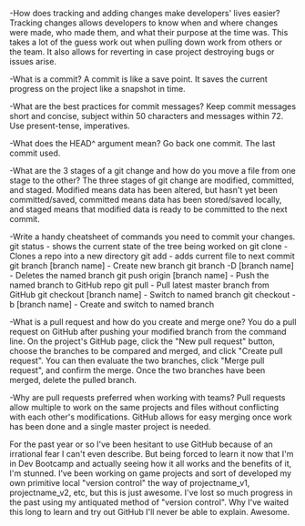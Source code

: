 -How does tracking and adding changes make developers' lives easier?
Tracking changes allows developers to know when and where changes were made, who made them, and what their purpose at the time was. This takes a lot of the guess work out when pulling down work from others or the team. It also allows for reverting in case project destroying bugs or issues arise.

-What is a commit?
A commit is like a save point. It saves the current progress on the project like a snapshot in time.

-What are the best practices for commit messages?
Keep commit messages short and concise, subject within 50 characters and messages within 72. Use present-tense, imperatives.

-What does the HEAD^ argument mean?
Go back one commit. The last commit used.

-What are the 3 stages of a git change and how do you move a file from one stage to the other?
The three stages of git change are modified, committed, and staged. Modified means data has been altered, but hasn't yet been committed/saved, committed means data has been stored/saved locally, and staged means that modified data is ready to be committed to the next commit.

-Write a handy cheatsheet of commands you need to commit your changes.
git status - shows the current state of the tree being worked on
git clone - Clones a repo into a new directory
git add - adds current file to next commit
git branch [branch name] - Create new branch
git branch -D [branch name] - Deletes the named branch
git push origin [branch name] - Push the named branch to GitHub repo
git pull - Pull latest master branch from GitHub
git checkout [branch name] - Switch to named branch
git checkout -b [branch name] - Create and switch to named branch

-What is a pull request and how do you create and merge one?
You do a pull request on GitHub after pushing your modified branch from the command line. On the project's GitHub page, click the "New pull request" button, choose the branches to be compared and merged, and click "Create pull request". You can then evaluate the two branches, click "Merge pull request", and confirm the merge. Once the two branches have been merged, delete the pulled branch.

-Why are pull requests preferred when working with teams?
Pull requests allow multiple to work on the same projects and files without conflicting with each other's modifications. GitHub allows for easy merging once work has been done and a single master project is needed.

For the past year or so I've been hesitant to use GitHub because of an irrational fear I can't even describe. But being forced to learn it now that I'm in Dev Bootcamp and actually seeing how it all works and the benefits of it, I'm stunned. I've been working on game projects and sort of developed my own primitive local "version control" the way of projectname_v1, projectname_v2, etc, but this is just awesome. I've lost so much progress in the past using my antiquated method of "version control". Why I've waited this long to learn and try out GitHub I'll never be able to explain. Awesome.